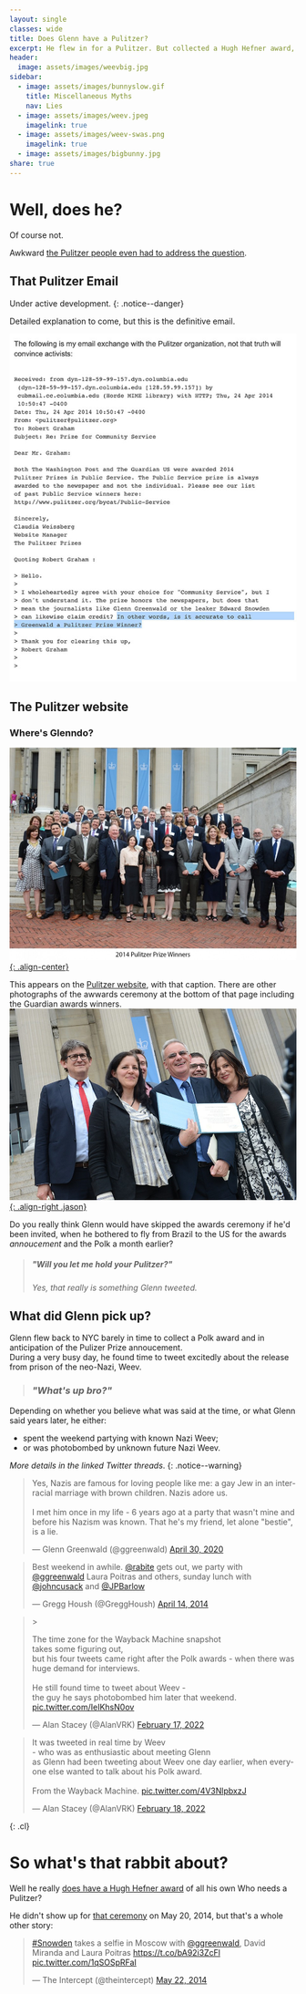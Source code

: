 ```yaml
---
layout: single
classes: wide
title: Does Glenn have a Pulitzer?
excerpt: He flew in for a Pulitzer. But collected a Hugh Hefner award, and a Weev.
header:
  image: assets/images/weevbig.jpg
sidebar:
  - image: assets/images/bunnyslow.gif
    title: Miscellaneous Myths 
    nav: Lies
  - image: assets/images/weev.jpeg
    imagelink: true
  - image: assets/images/weev-swas.png
    imagelink: true  
  - image: assets/images/bigbunny.jpg  
share: true
---
```


<script async src="https://platform.twitter.com/widgets.js" charset="utf-8"></script>

# Well, does he?

Of course not. 

Awkward [the Pulitzer people even had to address the question](https://blog.erratasec.com/2014/04/no-glenn-greenwald-did-not-win-pulitzer.html#.YLhmeS1Q3UJ). 

## That Pulitzer Email

Under active development.
{: .notice--danger}

Detailed explanation to come, but this is the definitive email.

[![email](assets/images/Pulitzers.jpg)](assets/images/Pulitzer.jpeg)




## The Pulitzer website

### Where's Glenndo?

[![Pulitzer winners 2014](assets/images/2014groupphoto1290.jpg){: .align-center}](assets/images/2014groupphoto1290.jpg)

This appears on the [Pulitzer website](https://www.pulitzer.org/event/2014-pulitzer-prize-luncheon), with that caption. There are other photographs of the awwards ceremony at the bottom of that page including the Guardian awards winners.
[![Guardian Winning Team 2914](assets/images/guardianwinners.jpg){: .align-right .jason}](assets/images/guardianwinners.jpg)


Do you really think Glenn would have skipped the awards ceremony if he'd been invited, when he bothered to fly from Brazil to the US for the awards _annoucement_ and the Polk a month earlier?


> ##### "Will you let me hold your Pulitzer?"
> 
> _Yes, that really is something Glenn tweeted._

## What did Glenn pick up?



Glenn flew back to NYC barely in time to collect a Polk award and in anticipation of the Pulizer Prize annoucement.  
During a very busy day, he found time to tweet excitedly about the release from prison of the neo-Nazi, Weev.

> ### _"What's up bro?"_

Depending on whether you believe what was said at the time, or what Glenn said years later, he either:

- spent the weekend partying with known Nazi Weev;
- or was photobombed by unknown future Nazi Weev.

_More details in the linked Twitter threads_.
{: .notice--warning}
<div class="feature__wrapper">
<div class="feature__item">
<blockquote class="twitter-tweet"><p lang="en" dir="ltr">Yes, Nazis are famous for loving people like me: a gay Jew in an inter-racial marriage with brown children. Nazis adore us.<br><br>I met him once in my life - 6 years ago at a party that wasn&#39;t mine and before his Nazism was known. That he&#39;s my friend, let alone &quot;bestie&quot;, is a lie.</p>&mdash; Glenn Greenwald (@ggreenwald) <a href="https://twitter.com/ggreenwald/status/1255879508034535426?ref_src=twsrc%5Etfw">April 30, 2020</a></blockquote> 
<blockquote class="twitter-tweet"><p lang="en" dir="ltr">Best weekend in awhile. <a href="https://twitter.com/rabite?ref_src=twsrc%5Etfw">@rabite</a> gets out, we party with <a href="https://twitter.com/ggreenwald?ref_src=twsrc%5Etfw">@ggreenwald</a> Laura Poitras and others, sunday lunch with <a href="https://twitter.com/johncusack?ref_src=twsrc%5Etfw">@johncusack</a> and <a href="https://twitter.com/JPBarlow?ref_src=twsrc%5Etfw">@JPBarlow</a></p>&mdash; Gregg Housh (@GreggHoush) <a href="https://twitter.com/GreggHoush/status/455509841415778304?ref_src=twsrc%5Etfw">April 14, 2014</a></blockquote> 
</div>
<div class="feature__item">
<blockquote class="twitter-tweet">><p lang="en" dir="ltr">The time zone for the Wayback Machine snapshot<br>takes some figuring out, <br>but his four tweets came right after the Polk awards - when there was huge demand for interviews.<br><br>He still found time to tweet about Weev -<br>the guy he says photobombed him later that weekend. <a href="https://t.co/IeIKhsN0ov">pic.twitter.com/IeIKhsN0ov</a></p>&mdash; Alan Stacey (@AlanVRK) <a href="https://twitter.com/AlanVRK/status/1494108045177143296?ref_src=twsrc%5Etfw">February 17, 2022</a></blockquote> 
</div>
<div class="feature__item">
<blockquote class="twitter-tweet"><p lang="en" dir="ltr">It was tweeted in real time by Weev <br>- who was as enthusiastic about meeting Glenn<br>as Glenn had been tweeting about Weev one day earlier, when everyone else wanted to talk about his Polk award.<br><br>From the Wayback Machine. <a href="https://t.co/4V3NlpbxzJ">pic.twitter.com/4V3NlpbxzJ</a></p>&mdash; Alan Stacey (@AlanVRK) <a href="https://twitter.com/AlanVRK/status/1494664548896358400?ref_src=twsrc%5Etfw">February 18, 2022</a></blockquote> 
</div>
</div>



{: .cl}




# So what's that rabbit about?

Well he really [does have a Hugh Hefner award](https://www.usnews.com/news/blogs/washington-whispers/2014/05/21/glenn-greenwald-accepts-hugh-hefner-award-for-journalism) of all his own
Who needs a Pulitzer?

He didn't show up for [that ceremony](https://www.usnews.com/news/blogs/washington-whispers/2014/05/21/glenn-greenwald-accepts-hugh-hefner-award-for-journalism) on May 20, 2014, but that's a whole other story:
<blockquote class="twitter-tweet"><p lang="en" dir="ltr"><a href="https://twitter.com/hashtag/Snowden?src=hash&amp;ref_src=twsrc%5Etfw">#Snowden</a> takes a selfie in Moscow with <a href="https://twitter.com/ggreenwald?ref_src=twsrc%5Etfw">@ggreenwald</a>, David Miranda and Laura Poitras <a href="https://t.co/bA92i3ZcFl">https://t.co/bA92i3ZcFl</a> <a href="http://t.co/1qSOSpRFaI">pic.twitter.com/1qSOSpRFaI</a></p>&mdash; The Intercept (@theintercept) <a href="https://twitter.com/theintercept/status/469458955706458112?ref_src=twsrc%5Etfw">May 22, 2014</a></blockquote> 


